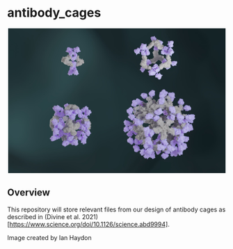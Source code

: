 # antibody_cages

<p align="center">
  <img src="Antibody_cages_bright.png" width="500" alt="Antibody cages, image credit to Ian Haydon">
</p>



## Overview
This repository will store relevant files from our design of antibody cages as described in (Divine et al. 2021)[https://www.science.org/doi/10.1126/science.abd9994].

Image created by Ian Haydon

